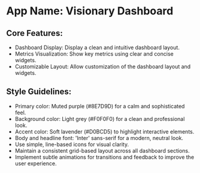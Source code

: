 # **App Name**: Visionary Dashboard

## Core Features:

- Dashboard Display: Display a clean and intuitive dashboard layout.
- Metrics Visualization: Show key metrics using clear and concise widgets.
- Customizable Layout: Allow customization of the dashboard layout and widgets.

## Style Guidelines:

- Primary color: Muted purple (#8E7D9D) for a calm and sophisticated feel.
- Background color: Light grey (#F0F0F0) for a clean and professional look.
- Accent color: Soft lavender (#D0BCD5) to highlight interactive elements.
- Body and headline font: 'Inter' sans-serif for a modern, neutral look.
- Use simple, line-based icons for visual clarity.
- Maintain a consistent grid-based layout across all dashboard sections.
- Implement subtle animations for transitions and feedback to improve the user experience.